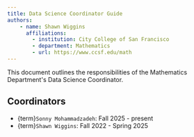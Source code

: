 ```yaml
---
title: Data Science Coordinator Guide
authors:
    - name: Shawn Wiggins
      affiliations: 
        - institution: City College of San Francisco
        - department: Mathematics
        - url: https://www.ccsf.edu/math
---
```

  
 This document outlines the responsibilities of the Mathematics Department's Data Science Coordinator.

## Coordinators
- {term}`Sonny Mohammadzadeh`: Fall 2025 - present
- {term}`Shawn Wiggins`:  Fall 2022 - Spring 2025